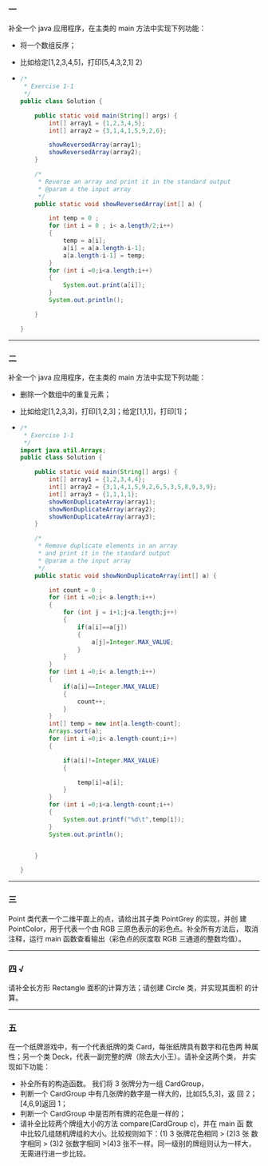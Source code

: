 ### 一

补全一个 java 应用程序，在主类的 main 方法中实现下列功能：

+ 将一个数组反序；

+ 比如给定[1,2,3,4,5]，打印[5,4,3,2,1] 2）

+ ```java
  /*
   * Exercise 1-1
   */
  public class Solution {
  
      public static void main(String[] args) {
          int[] array1 = {1,2,3,4,5};
          int[] array2 = {3,1,4,1,5,9,2,6};
  
          showReversedArray(array1);
          showReversedArray(array2);
      }
  
      /*
       * Reverse an array and print it in the standard output
       * @param a the input array
       */
      public static void showReversedArray(int[] a) {
  
          int temp = 0 ;
          for (int i = 0 ; i< a.length/2;i++)
          {
              temp = a[i];
              a[i] = a[a.length-i-1];
              a[a.length-i-1] = temp;
          }
          for (int i =0;i<a.length;i++)
          {
              System.out.print(a[i]);
          }
          System.out.println();
  
      }
  
  }
  ```

---

### 二 

补全一个 java 应用程序，在主类的 main 方法中实现下列功能： 

+ 删除一个数组中的重复元素；

+ 比如给定[1,2,3,3]，打印[1,2,3]；给定[1,1,1]，打印[1]；

+ ```java
  /*
   * Exercise 1-1
   */
  import java.util.Arrays;
  public class Solution {
  
      public static void main(String[] args) {
          int[] array1 = {1,2,3,4,4};
          int[] array2 = {3,1,4,1,5,9,2,6,5,3,5,8,9,3,9};
          int[] array3 = {1,1,1,1};
          showNonDuplicateArray(array1);
          showNonDuplicateArray(array2);
          showNonDuplicateArray(array3);
      }
  
      /*
       * Remove duplicate elements in an array
       * and print it in the standard output
       * @param a the input array
       */
      public static void showNonDuplicateArray(int[] a) {
  
          int count = 0 ;
          for (int i =0;i< a.length;i++)
          {
              for (int j = i+1;j<a.length;j++)
              {
                  if(a[i]==a[j])
                  {
                      a[j]=Integer.MAX_VALUE;
                  }
              }
          }
          for (int i =0;i< a.length;i++)
          {
              if(a[i]==Integer.MAX_VALUE)
              {
                  count++;
              }
          }
          int[] temp = new int[a.length-count];
          Arrays.sort(a);
          for (int i =0;i< a.length-count;i++)
          {
  
              if(a[i]!=Integer.MAX_VALUE)
              {
  
                  temp[i]=a[i];
              }
          }
          for (int i =0;i<a.length-count;i++)
          {
              System.out.printf("%d\t",temp[i]);
          }
          System.out.println();
  
  
      }
  
  }
  ```

---

### 三

Point 类代表一个二维平面上的点，请给出其子类 PointGrey 的实现，并创 建 PointColor，用于代表一个由 RGB 三原色表示的彩色点。补全所有方法后， 取消注释，运行 main 函数查看输出（彩色点的灰度取 RGB 三通道的整数均值）。 

---

### 四 √

请补全长方形 Rectangle 面积的计算方法；请创建 Circle 类，并实现其面积 的计算。 

---

### 五

在一个纸牌游戏中，有一个代表纸牌的类 Card，每张纸牌具有数字和花色两 种属性；另一个类 Deck，代表一副完整的牌（除去大小王）。请补全这两个类， 并实现如下功能：

+ 补全所有的构造函数。 我们将 3 张牌分为一组 CardGroup，
+ 判断一个 CardGroup 中有几张牌的数字是一样大的，比如[5,5,3]，返 回 2；[4,6,9]返回 1；
+ 判断一个 CardGroup 中是否所有牌的花色是一样的；
+ 请补全比较两个牌组大小的方法 compare(CardGroup c)，并在 main 函 数中比较几组随机牌组的大小。比较规则如下：(1) 3 张牌花色相同 > (2)3 张 数字相同 > (3)2 张数字相同 >(4)3 张不一样。同一级别的牌组则认为一样大， 无需进行进一步比较。 